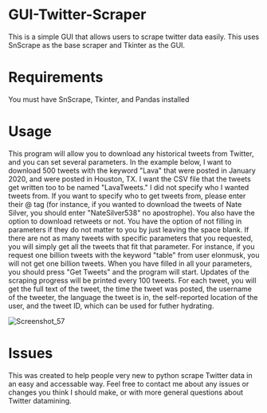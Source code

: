 # GUI-Twitter-Scraper
This is a simple GUI that allows users to scrape twitter data easily. This uses SnScrape as the base scraper and Tkinter as the GUI.


# Requirements
You must have SnScrape, Tkinter, and Pandas installed


# Usage
This program will allow you to download any historical tweets from Twitter, and you can set several parameters. In the example below, I want to download 500 tweets with the keyword "Lava" that were posted in January 2020, and were posted in Houston, TX. I want the CSV file that the tweets get written too to be named "LavaTweets." I did not specify who I wanted tweets from. If you want to specify who to get tweets from, please enter their @ tag (for instance, if you wanted to download the tweets of Nate Silver, you should enter "NateSilver538" no apostrophe). You also have the option to download retweets or not. You have the option of not filling in parameters if they do not matter to you by just leaving the space blank. If there are not as many tweets with specific parameters that you requested, you will simply get all the tweets that fit that parameter. For instance, if you request one billion tweets with the keyword "table" from user elonmusk, you will not get one billion tweets. When you have filled in all your parameters, you should press "Get Tweets" and the program will start. Updates of the scraping progress will be printed every 100 tweets. For each tweet, you will get the full text of the tweet, the time the tweet was posted, the username of the tweeter, the language the tweet is in, the self-reported location of the user, and the tweet ID, which can be used for futher hydrating.

![Screenshot_57](https://user-images.githubusercontent.com/68095150/115089131-a484e300-9edf-11eb-86bc-90852e7aa666.png)

# Issues
This was created to help people very new to python scrape Twitter data in an easy and accessable way. Feel free to contact me about any issues or changes you think I should make, or with more general questions about Twitter datamining.

